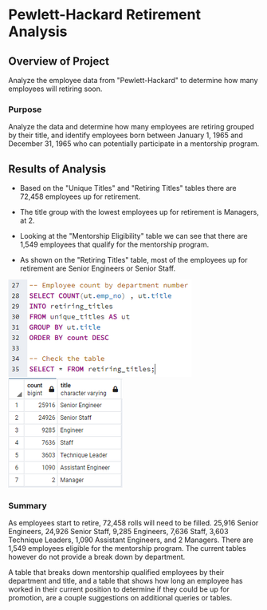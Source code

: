 # Pewlett-Hackard Retirement Analysis

## Overview of Project

Analyze the employee data from "Pewlett-Hackard" to determine how many employees will retiring soon.

### Purpose

Analyze the data and determine how many employees are retiring grouped by their title, and identify employees born between January 1, 1965 and December 31, 1965 who can potentially participate in a mentorship program.

## Results of Analysis

* Based on the "Unique Titles" and "Retiring Titles" tables there are 72,458 employees up for retirement.

* The title group with the lowest employees up for retirement is Managers, at 2.

* Looking at the "Mentorship Eligibility" table we can see that there are 1,549 employees that qualify for the mentorship program.

* As shown on the "Retiring Titles" table, most of the employees up for retirement are Senior Engineers or Senior Staff.

!["Retiring Titles Code"](https://github.com/psidhu42/pewlett-hackard-analysis/blob/main/images/retiring_titles_code.PNG) !["Retiring Titles"](https://github.com/psidhu42/pewlett-hackard-analysis/blob/main/images/retiring_titles_table.PNG)

### Summary

As employees start to retire, 72,458 rolls will need to be filled. 25,916 Senior Engineers, 24,926 Senior Staff, 9,285 Engineers, 7,636 Staff, 3,603 Technique Leaders, 1,090 Assistant Engineers, and 2 Managers. There are 1,549 employees eligible for the mentorship program. The current tables however do not provide a break down by department.

A table that breaks down mentorship qualified employees by their department and title, and a table that shows how long an employee has worked in their current position to determine if they could be up for promotion, are a couple suggestions on additional queries or tables.

